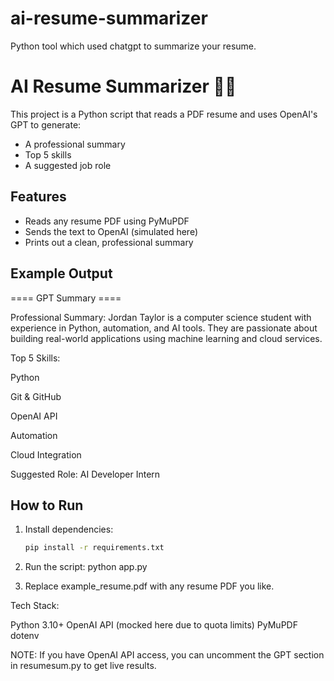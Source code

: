 # ai-resume-summarizer
Python tool which used chatgpt to summarize your resume.

# AI Resume Summarizer 🧠📄

This project is a Python script that reads a PDF resume and uses OpenAI's GPT to generate:
- A professional summary
- Top 5 skills
- A suggested job role

## Features
- Reads any resume PDF using PyMuPDF
- Sends the text to OpenAI (simulated here)
- Prints out a clean, professional summary

## Example Output

==== GPT Summary ====

Professional Summary:
Jordan Taylor is a computer science student with experience in Python, automation, and AI tools. They are passionate about building real-world applications using machine learning and cloud services.

Top 5 Skills:

Python

Git & GitHub

OpenAI API

Automation

Cloud Integration

Suggested Role:
AI Developer Intern


## How to Run

1. Install dependencies:
   ```bash
   pip install -r requirements.txt

2. Run the script:
    python app.py

3. Replace example_resume.pdf with any resume PDF you like.

Tech Stack:

Python 3.10+
OpenAI API (mocked here due to quota limits)
PyMuPDF
dotenv

NOTE: If you have OpenAI API access, you can uncomment the GPT section in resumesum.py to get live results.
